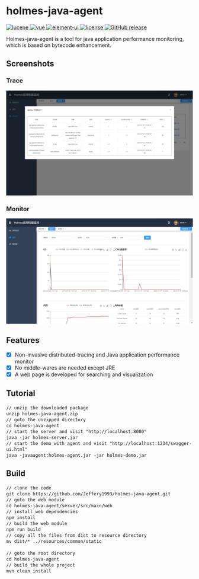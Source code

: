 # holmes-java-agent #

<a href="http://lucene.apache.org/">
    <img src="https://img.shields.io/badge/lucene-7.4.0-brightgreen.svg" alt="lucene">
</a>
<a href="https://github.com/vuejs/vue">
    <img src="https://img.shields.io/badge/vue-2.6.10-brightgreen.svg" alt="vue">
</a>
<a href="https://github.com/ElemeFE/element">
    <img src="https://img.shields.io/badge/element--ui-2.8.2-brightgreen.svg" alt="element-ui">
</a>
<a href="https://github.com/Jeffery1993/holmes-java-agent/blob/master/LICENSE">
    <img src="https://img.shields.io/github/license/mashape/apistatus.svg" alt="license">
</a>
<a href="https://github.com/Jeffery1993/holmes-java-agent/releases">
    <img src="https://img.shields.io/github/release/Jeffery1993/holmes-java-agent.svg" alt="GitHub release">
</a>
  
Holmes-java-agent is a tool for java application performance monitoring, which is based on bytecode enhancement.

## Screenshots ##
### Trace ###
![Image text](screenshots/trace.png)

### Monitor ###
![Image text](screenshots/monitor.png)

## Features ##
- [x] Non-invasive distributed-tracing and Java application performance monitor
- [x] No middle-wares are needed except JRE
- [x] A web page is developed for searching and visualization

## Tutorial ##
```
// unzip the downloaded package
unzip holmes-java-agent.zip
// goto the unzipped directory
cd holmes-java-agent
// start the server and visit "http://localhost:8080"
java -jar holmes-server.jar
// start the demo with agent and visit "http://localhost:1234/swagger-ui.html"
java -javaagent:holmes-agent.jar -jar holmes-demo.jar
```

## Build ##
```
// clone the code
git clone https://github.com/Jeffery1993/holmes-java-agent.git
// goto the web module
cd holmes-java-agent/server/src/main/web
// install web dependencies
npm install
// build the web module
npm run build
// copy all the files from dist to resource directory
mv dist/* ../resources/common/static

// goto the root directory
cd holmes-java-agent
// build the whole project
mvn clean install
```
